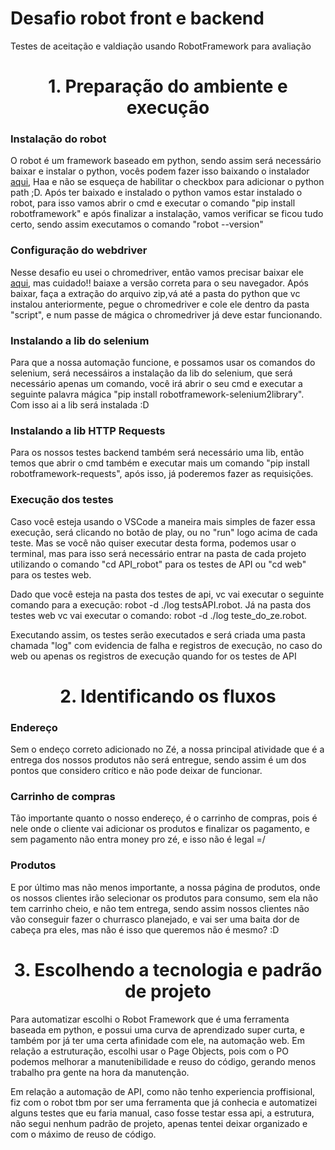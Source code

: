 # Desafio robot front e backend
Testes de aceitação e valdiação usando RobotFramework para avaliação

<h1 align="center"> 1. Preparação do ambiente e execução </h1>

<h3>Instalação do robot</h3>
O robot é um framework baseado em python, sendo assim será necessário baixar e instalar o python, vocês podem fazer isso baixando o instalador <a href="https://www.python.org/downloads/">aqui</a>, Haa e não se esqueça de habilitar o checkbox para adicionar o python path ;D. Após ter baixado e instalado o python vamos estar instalado o robot, para isso vamos abrir o cmd e executar o comando "pip install robotframework" e após finalizar a instalação, vamos verificar se ficou tudo certo, sendo assim executamos o comando "robot --version"

<h3>Configuração do webdriver</h3>
Nesse desafio eu usei o chromedriver, então vamos precisar baixar ele <a href="https://chromedriver.chromium.org/downloads">aqui</a>, mas cuidado!! baiaxe a versão correta para o seu navegador. Após baixar, faça a extração do arquivo zip,vá até a pasta do python que vc instalou anteriormente, pegue o chromedriver e cole ele dentro da pasta "script", e num passe de mágica o chromedriver já deve estar funcionando.

<h3>Instalando a lib do selenium</h3>
Para que a nossa automação funcione, e possamos usar os comandos do selenium, será necessáiros a instalação da lib do selenium, que será necessário apenas um comando, você irá abrir o seu cmd e executar a seguinte palavra mágica "pip install robotframework-selenium2library". Com isso ai a lib será instalada :D

<h3>Instalando a lib HTTP Requests</h3>
Para os nossos testes backend também será necessário uma lib, então temos que abrir o cmd também e executar mais um comando "pip install robotframework-requests", após isso, já poderemos fazer as requisições.

<h3>Execução dos testes</h3>
Caso você esteja usando o VSCode a maneira mais simples de fazer essa execução, será clicando no botão de play, ou no "run" logo acima de cada teste. Mas se você não quiser executar desta forma, podemos usar o terminal,  mas para isso será necessário entrar na pasta de cada projeto utilizando o comando "cd API_robot" para os testes de API ou "cd web" para os testes web.

Dado que você esteja na pasta dos testes de api, vc vai executar o seguinte comando para a execução: robot -d ./log testsAPI.robot.
Já na pasta dos testes web vc vai executar o comando: robot -d ./log teste_do_ze.robot.

Executando assim, os testes serão executados e será criada uma pasta chamada "log" com evidencia de falha e registros de execução, no caso do web ou apenas os registros de execução quando for os testes de API

<h1 align="center"> 2. Identificando os fluxos </h1>

<h3>Endereço</h3>
Sem o endeço correto adicionado no Zé, a nossa principal atividade que é a entrega dos nossos produtos não será entregue, sendo assim é um dos pontos que considero crítico e não pode deixar de funcionar.
<h3>Carrinho de compras</h3>
Tão importante quanto o nosso endereço, é o carrinho de compras, pois é nele onde o cliente vai adicionar os produtos e finalizar os pagamento, e sem pagamento não entra money pro zé, e isso não é legal =/
<h3>Produtos</h3>
E por último mas não menos importante, a nossa página de produtos, onde os nossos clientes irão selecionar os produtos para consumo, sem ela não tem carrinho cheio, e não tem entrega, sendo assim nossos clientes não vão conseguir fazer o churrasco planejado, e vai ser uma baita dor de cabeça pra eles, mas não é isso que queremos não é mesmo? :D

<h1 align="center"> 3. Escolhendo a tecnologia e padrão de projeto </h1>
Para automatizar escolhi o Robot Framework que é uma ferramenta baseada em python, e possui uma curva de aprendizado super curta, e também por já ter uma certa afinidade com ele, na automação web. Em relação a estruturação, escolhi usar o Page Objects, pois com o PO podemos melhorar a manutenibilidade e reuso do código, gerando menos trabalho pra gente na hora da manutenção.

Em relação a automação de API, como não tenho experiencia proffisional, fiz com o robot tbm por ser uma ferramenta que já conhecia e automatizei alguns testes que eu faria manual, caso fosse testar essa api, a estrutura, não segui nenhum padrão de projeto, apenas tentei deixar organizado e com o máximo de reuso de código.
